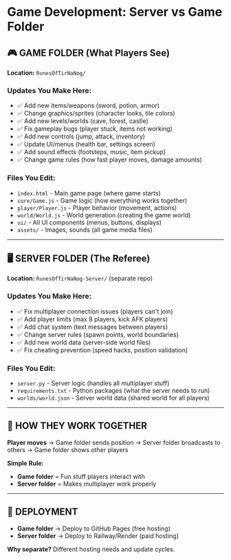# Game Development: Server vs Game Folder

## 🎮 GAME FOLDER (What Players See)
**Location:** `RunesOfTirNaNog/`

### Updates You Make Here:
- ✅ Add new items/weapons (sword, potion, armor)
- ✅ Change graphics/sprites (character looks, tile colors)
- ✅ Add new levels/worlds (cave, forest, castle)
- ✅ Fix gameplay bugs (player stuck, items not working)
- ✅ Add new controls (jump, attack, inventory)
- ✅ Update UI/menus (health bar, settings screen)
- ✅ Add sound effects (footsteps, music, item pickup)
- ✅ Change game rules (how fast player moves, damage amounts)

### Files You Edit:
- `index.html` - Main game page (where game starts)
- `core/Game.js` - Game logic (how everything works together)
- `player/Player.js` - Player behavior (movement, actions)
- `world/World.js` - World generation (creating the game world)
- `ui/` - All UI components (menus, buttons, displays)
- `assets/` - Images, sounds (all game media files)

---

## 🖥️ SERVER FOLDER (The Referee)
**Location:** `RunesOfTirNaNog-Server/` (separate repo)

### Updates You Make Here:
- ✅ Fix multiplayer connection issues (players can't join)
- ✅ Add player limits (max 8 players, kick AFK players)
- ✅ Add chat system (text messages between players)
- ✅ Change server rules (spawn points, world boundaries)
- ✅ Add new world data (server-side world files)
- ✅ Fix cheating prevention (speed hacks, position validation)

### Files You Edit:
- `server.py` - Server logic (handles all multiplayer stuff)
- `requirements.txt` - Python packages (what the server needs to run)
- `worlds/world.json` - Server world data (shared world for all players)

---

## 🔄 HOW THEY WORK TOGETHER

**Player moves** → Game folder sends position → Server folder broadcasts to others → Game folder shows other players

**Simple Rule:** 
- **Game folder** = Fun stuff players interact with
- **Server folder** = Makes multiplayer work properly

---

## 🚀 DEPLOYMENT

- **Game folder** → Deploy to GitHub Pages (free hosting)
- **Server folder** → Deploy to Railway/Render (paid hosting)

**Why separate?** Different hosting needs and update cycles.
